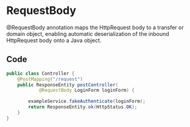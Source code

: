 # RequestBody

@RequestBody annotation maps the HttpRequest body to a transfer or domain object, enabling automatic deserialization of
the inbound HttpRequest body onto a Java object.

## Code

```java
public class Controller {
    @PostMapping("/request")
    public ResponseEntity postController(
            @RequestBody LoginForm loginForm) {

        exampleService.fakeAuthenticate(loginForm);
        return ResponseEntity.ok(HttpStatus.OK);
    }
}
```